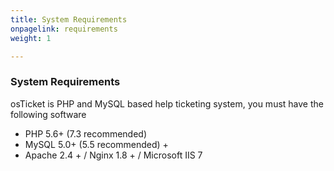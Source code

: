 ```yaml
---
title: System Requirements
onpagelink: requirements
weight: 1

---
```


### System Requirements

osTicket is PHP and MySQL based help ticketing system, you must have the following software

- PHP 5.6+ (7.3 recommended)
- MySQL 5.0+ (5.5 recommended) +
- Apache 2.4 + / Nginx 1.8 + / Microsoft IIS 7